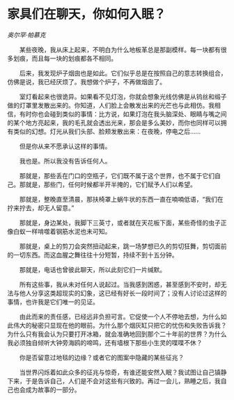 # 家具们在聊天，你如何入眠？

*奥尔罕·帕慕克*

　　某些夜晚，我从床上起来，不明白为什么地板革总是那副模样。每一块都有很多划痕，而且每一块的划痕都各不相同。

　　后来，我发现炉子烟囱也是如此。它们似乎总是在按照自己的意志转换组合，仿佛是说，我已经厌烦了。我想做个炉子，不再做烟囱了。

　　室灯看起来也很诡异。如果看不见灯泡，你就会想象光线仿佛是从钨丝和缎子做的灯罩里发散出来的。你知道，人们脸上会散发出来的光芒也与此相仿。我相信，有时你也会碰到类似的事情：比方说，如果灯泡在我头脑深处、眼睛与嘴之间的某个地方亮起来，我的毛孔就会透出光来，那会是多么美妙，而你也同样可以拥有类似的幻想。灯光从我们头部、脸颊发散出来：在夜晚，停电之后……

　　但是你从来不愿承认这样的事情。

　　我也是。所以我没有告诉任何人。

　　那就是，那些丢在门口的空瓶子，它们既不属于这个世界，也不属于它们自己。那就是，那些门，任何时候都半开半掩的，它们赋予人们以希望。

　　那就是，整晚直至清晨，那扶椅罩上蜗牛状的东西一直在喃喃低语，“我们在拧来拧去，却无人留意。”

　　那就是，身边某处，我脚下三英寸，或者就在天花板下面，某些奇怪的虫子正像白蚁一样啃噬着钢筋水泥也未可知。

　　那就是，桌上的剪刀会突然扭动起来，跳一场梦想已久的剪切狂舞，剪切面前的一切东西。而这血腥之舞往往十分短暂，持续不到十五分钟。

　　那就是，电话也曾彼此聊天，所以此刻它们一片缄默。

　　所有这些事，我从未对任何人说起过。当我感到困惑，甚至感到不安时，却无法与他人分享这类超现实的幻象，这已经有好长一段时间了；没有人讨论过这样的事情，也许我是它们唯一的见证。

　　由此而来的责任感，已经远非负担可言。它促使一个人不停地去想，为什么如此伟大的秘密只显现在他的眼前。为什么那个烟灰缸只把它的忧伤和失败告诉我？为什么只有我会认为只要打开冰箱，就会准确地回到那个二十年前的世界？为什么我必须独自倾听大钟旁海鸥的啼鸣，还有墙根下那些小生灵的喋喋不休？

　　你是否留意过地毯的边缘？或者它的图案中隐藏的某些征兆？

　　当世界闪烁着如此众多的征兆与惊奇，有谁还能安然入眠？我试图让自己镇静下来，于是告诉自己，人们是不会对这些有兴致的。再过一会儿，熟睡之后，我自己也会成为故事的一部分。